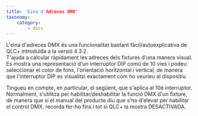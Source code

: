 ```yaml
---
title: 'Eina d'Adreces DMX'
taxonomy:
    category:
        - docs
---
```


L'eina d'adreces DMX és una funcionalitat bastant fàcil/autoexplicativa de QLC+ introduïda a la versió 4.3.2.  
T'ajuda a calcular ràpidament les adreces dels fixtures d'una manera visual.  
Es mostra una representació d'un interruptor DIP comú de 10 vies i podeu seleccionar el color de fons, l'orientació horitzontal i vertical, de manera que l'interruptor DIP es visualitzi exactament com ho veuríeu al dispositiu.

Tingueu en compte, en particular, el següent, que s'aplica al 10è interruptor. Normalment, s'utilitza per habilitar/deshabilitar la funció DMX d'un fixture, de manera que si el manual del producte diu que s'ha d'elevar per habilitar el control DMX, recorda fer-ho fins i tot si QLC+ la mostra DESACTIVADA.
